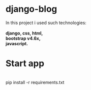 # django-blog
In this project i used such technologies:<br><br>
  <b>django, css, html, <br>bootstrap v4.6x, <br>
  javascript.</b>
<h1>Start app</h1><br>
pip install -r requirements.txt
